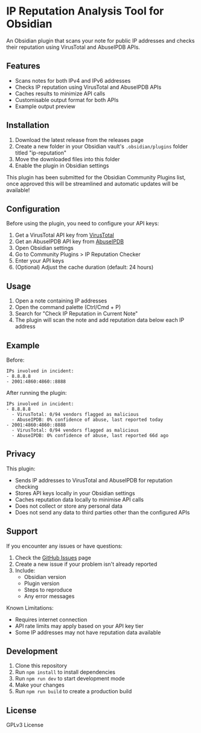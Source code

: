 # IP Reputation Analysis Tool for Obsidian

An Obsidian plugin that scans your note for public IP addresses and checks their reputation using VirusTotal and AbuseIPDB APIs.

## Features

- Scans notes for both IPv4 and IPv6 addresses
- Checks IP reputation using VirusTotal and AbuseIPDB APIs
- Caches results to minimize API calls
- Customisable output format for both APIs
- Example output preview

## Installation

1. Download the latest release from the releases page
2. Create a new folder in your Obsidian vault's `.obsidian/plugins` folder titled "ip-reputation"
2. Move the downloaded files into this folder
3. Enable the plugin in Obsidian settings

This plugin has been submitted for the Obsidian Community Plugins list, once approved this will be streamlined and automatic updates will be available!

## Configuration

Before using the plugin, you need to configure your API keys:

1. Get a VirusTotal API key from [VirusTotal](https://www.virustotal.com/gui/join-us)
2. Get an AbuseIPDB API key from [AbuseIPDB](https://www.abuseipdb.com/account/api)
3. Open Obsidian settings
4. Go to Community Plugins > IP Reputation Checker
5. Enter your API keys
6. (Optional) Adjust the cache duration (default: 24 hours)

## Usage

1. Open a note containing IP addresses
2. Open the command palette (Ctrl/Cmd + P)
3. Search for "Check IP Reputation in Current Note"
4. The plugin will scan the note and add reputation data below each IP address

## Example

Before:
```
IPs involved in incident:
- 8.8.8.8
- 2001:4860:4860::8888
```

After running the plugin:
```
IPs involved in incident:
- 8.8.8.8
  - VirusTotal: 0/94 vendors flagged as malicious
  - AbuseIPDB: 0% confidence of abuse, last reported today
- 2001:4860:4860::8888
  - VirusTotal: 0/94 vendors flagged as malicious
  - AbuseIPDB: 0% confidence of abuse, last reported 66d ago
```

## Privacy

This plugin:
- Sends IP addresses to VirusTotal and AbuseIPDB for reputation checking
- Stores API keys locally in your Obsidian settings
- Caches reputation data locally to minimise API calls
- Does not collect or store any personal data
- Does not send any data to third parties other than the configured APIs

## Support

If you encounter any issues or have questions:
1. Check the [GitHub Issues](https://github.com/michaelmassoni/obsidian-ip-tool/issues) page
2. Create a new issue if your problem isn't already reported
3. Include:
   - Obsidian version
   - Plugin version
   - Steps to reproduce
   - Any error messages

Known Limitations:
- Requires internet connection
- API rate limits may apply based on your API key tier
- Some IP addresses may not have reputation data available

## Development

1. Clone this repository
2. Run `npm install` to install dependencies
3. Run `npm run dev` to start development mode
4. Make your changes
5. Run `npm run build` to create a production build

## License

GPLv3 License 